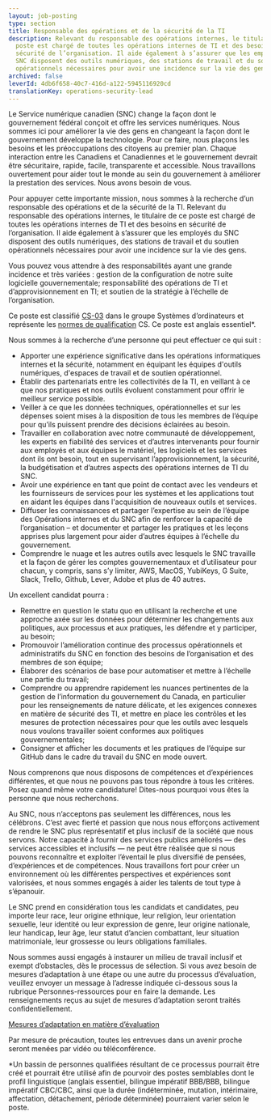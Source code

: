 ```yaml
---
layout: job-posting
type: section
title: Responsable des opérations et de la sécurité de la TI
description: Relevant du responsable des opérations internes, le titulaire de ce
  poste est chargé de toutes les opérations internes de TI et des besoins en
  sécurité de l’organisation. Il aide également à s’assurer que les employés du
  SNC disposent des outils numériques, des stations de travail et du soutien
  opérationnels nécessaires pour avoir une incidence sur la vie des gens.
archived: false
leverId: 4db6f658-40c7-416d-a122-5945116920cd
translationKey: operations-security-lead
---
```

Le Service numérique canadien (SNC) change la façon dont le gouvernement fédéral conçoit et offre les services numériques. Nous sommes ici pour améliorer la vie des gens en changeant la façon dont le gouvernement développe la technologie. Pour ce faire, nous plaçons les besoins et les préoccupations des citoyens au premier plan. Chaque interaction entre les Canadiens et Canadiennes et le gouvernement devrait être sécuritaire, rapide, facile, transparente et accessible. Nous travaillons ouvertement pour aider tout le monde au sein du gouvernement à améliorer la prestation des services. Nous avons besoin de vous.

Pour appuyer cette importante mission, nous sommes à la recherche d’un responsable des opérations et de la sécurité de la TI. Relevant du responsable des opérations internes, le titulaire de ce poste est chargé de toutes les opérations internes de TI et des besoins en sécurité de l’organisation. Il aide également à s’assurer que les employés du SNC disposent des outils numériques, des stations de travail et du soutien opérationnels nécessaires pour avoir une incidence sur la vie des gens.

Vous pouvez vous attendre à des responsabilités ayant une grande incidence et très variées : gestion de la configuration de notre suite logicielle gouvernementale; responsabilité des opérations de TI et d’approvisionnement en TI; et soutien de la stratégie à l’échelle de l’organisation.

Ce poste est classifié [CS-03](https://www.tbs-sct.gc.ca/agreements-conventions/view-visualiser-fra.aspx?id=1) dans le groupe Systèmes d’ordinateurs et représente les [normes de qualification](https://www.canada.ca/fr/secretariat-conseil-tresor/services/dotation/normes-qualification/centrale.html#cs) CS. Ce poste est anglais essentiel*.

Nous sommes à la recherche d’une personne qui peut effectuer ce qui suit :

* Apporter une expérience significative dans les opérations informatiques internes et la sécurité, notamment en équipant les équipes d'outils numériques, d'espaces de travail et de soutien opérationnel.
* Établir des partenariats entre les collectivités de la TI, en veillant à ce que nos pratiques et nos outils évoluent constamment pour offrir le meilleur service possible.
* Veiller à ce que les données techniques, opérationnelles et sur les dépenses soient mises à la disposition de tous les membres de l’équipe pour qu’ils puissent prendre des décisions éclairées au besoin.
* Travailler en collaboration avec notre communauté de développement, les experts en fiabilité des services et d’autres intervenants pour fournir aux employés et aux équipes le matériel, les logiciels et les services dont ils ont besoin, tout en supervisant l’approvisionnement, la sécurité, la budgétisation et d’autres aspects des opérations internes de TI du SNC.
* Avoir une expérience en tant que point de contact avec les vendeurs et les fournisseurs de services pour les systèmes et les applications tout en aidant les équipes dans l'acquisition de nouveaux outils et services.
* Diffuser les connaissances et partager l’expertise au sein de l’équipe des Opérations internes et du SNC afin de renforcer la capacité de l’organisation – et documenter et partager les pratiques et les leçons apprises plus largement pour aider d’autres équipes à l’échelle du gouvernement.
* Comprendre le nuage et les autres outils avec lesquels le SNC travaille et la façon de gérer les comptes gouvernementaux et d’utilisateur pour chacun, y compris, sans s’y limiter, AWS, MacOS, YubiKeys, G Suite, Slack, Trello, Github, Lever, Adobe et plus de 40 autres.

Un excellent candidat pourra :

* Remettre en question le statu quo en utilisant la recherche et une approche axée sur les données pour déterminer les changements aux politiques, aux processus et aux pratiques, les défendre et y participer, au besoin;
* Promouvoir l’amélioration continue des processus opérationnels et administratifs du SNC en fonction des besoins de l’organisation et des membres de son équipe;
* Élaborer des scénarios de base pour automatiser et mettre à l’échelle une partie du travail;
* Comprendre ou apprendre rapidement les nuances pertinentes de la gestion de l’information du gouvernement du Canada, en particulier pour les renseignements de nature délicate, et les exigences connexes en matière de sécurité des TI, et mettre en place les contrôles et les mesures de protection nécessaires pour que les outils avec lesquels nous voulons travailler soient conformes aux politiques gouvernementales;
* Consigner et afficher les documents et les pratiques de l’équipe sur GitHub dans le cadre du travail du SNC en mode ouvert.

Nous comprenons que nous disposons de compétences et d’expériences différentes, et que nous ne pouvons pas tous répondre à tous les critères. Posez quand même votre candidature! Dites-nous pourquoi vous êtes la personne que nous recherchons.

Au SNC, nous n’acceptons pas seulement les différences, nous les célébrons. C’est avec fierté et passion que nous nous efforçons activement de rendre le SNC plus représentatif et plus inclusif de la société que nous servons. Notre capacité à fournir des services publics améliorés — des services accessibles et inclusifs — ne peut être réalisée que si nous pouvons reconnaître et exploiter l’éventail le plus diversifié de pensées, d’expériences et de compétences. Nous travaillons fort pour créer un environnement où les différentes perspectives et expériences sont valorisées, et nous sommes engagés à aider les talents de tout type à s’épanouir.

Le SNC prend en considération tous les candidats et candidates, peu importe leur race, leur origine ethnique, leur religion, leur orientation sexuelle, leur identité ou leur expression de genre, leur origine nationale, leur handicap, leur âge, leur statut d’ancien combattant, leur situation matrimoniale, leur grossesse ou leurs obligations familiales.

Nous sommes aussi engagés à instaurer un milieu de travail inclusif et exempt d’obstacles, dès le processus de sélection. Si vous avez besoin de mesures d’adaptation à une étape ou une autre du processus d’évaluation, veuillez envoyer un message à l’adresse indiquée ci-dessous sous la rubrique Personnes-ressources pour en faire la demande. Les renseignements reçus au sujet de mesures d’adaptation seront traités confidentiellement.

[Mesures d’adaptation en matière d’évaluation](https://www.canada.ca/fr/commission-fonction-publique/services/mesures-d-adaptation-matiere-evaluation.html)

Par mesure de précaution, toutes les entrevues dans un avenir proche seront menées par vidéo ou téléconférence.

*Un bassin de personnes qualifiées résultant de ce processus pourrait être créé et pourrait être utilisé afin de pourvoir des postes semblables dont le profil linguistique (anglais essentiel, bilingue impératif BBB/BBB, bilingue impératif CBC/CBC, ainsi que la durée (indéterminée, mutation, intérimaire, affectation, détachement, période déterminée) pourraient varier selon le poste.
